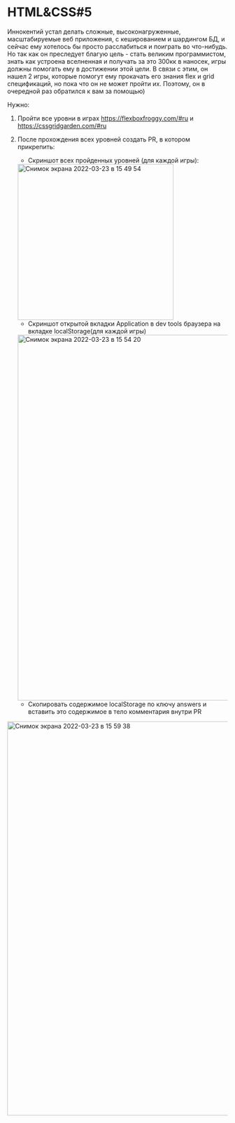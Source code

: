 # HTML&CSS#5
 Иннокентий устал делать сложные, высоконагруженные, масштабируемые веб приложения, с кешированием и шардингом БД, и сейчас ему хотелось бы просто расслабиться и поиграть во что-нибудь. Но так как он преследует благую цель - стать великим программистом, знать как устроена вселненная и получать за это 300кк в наносек, игры должны помогать ему в достижении этой цели. 
 В связи с этим, он нашел 2 игры, которые помогут ему прокачать его знания flex и grid спецификаций, но пока что он не может пройти их. Поэтому, он в очередной раз обратился к вам за помощью)
 
 Нужно:
 1) Пройти все уровни в играх https://flexboxfroggy.com/#ru и https://cssgridgarden.com/#ru
 2) После прохождения всех уровней создать PR, в котором прикрепить:
    - Скриншот всех пройденных уровней (для каждой игры): 
    <img width="356" alt="Снимок экрана 2022-03-23 в 15 49 54" src="https://user-images.githubusercontent.com/43643833/159682944-cf11f31e-47f2-427f-9eec-e35be1eab8c6.png">
    
    - Скриншот открытой вкладки Application в dev tools браузера на вкладке localStorage(для каждой игры)
    <img width="835" alt="Снимок экрана 2022-03-23 в 15 54 20" src="https://user-images.githubusercontent.com/43643833/159683834-0427e55a-d68b-45be-89d4-fc7107e24cff.png">

    - Скопировать содержимое localStorage по ключу answers и вставить это содержимое в тело комментария внутри PR
  <img width="900" alt="Снимок экрана 2022-03-23 в 15 59 38" src="https://user-images.githubusercontent.com/43643833/159684560-decc0633-bbdc-4ec8-bc91-df6a8c4ce0b8.png">

